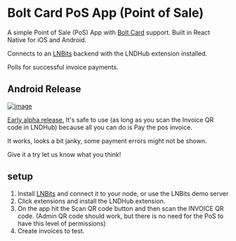 # Bolt Card PoS App (Point of Sale)

A simple Point of Sale (PoS) App with [Bolt Card](https://boltcard.org) support. Built in React Native for iOS and Android.

Connects to an [LNBits](https://lnbits.com/) backend with the LNDHub extension installed.

Polls for successful invoice payments.

## Android Release
[![image](https://github.com/boltcard/bolt-card-pos/assets/3826238/0d636bdf-01c0-4180-a9aa-dcbcfd1fc717)](https://play.google.com/store/apps/details?id=org.boltcard.boltcardpos)



[Early alpha release.](https://github.com/boltcard/bolt-card-pos/releases) It's safe to use (as long as you scan the Invoice QR code in LNDHub) because all you can do is Pay the pos invoice.

It works, looks a bit janky, some payment errors might not be shown.

Give it a try let us know what you think!


## setup
1. Install [LNBits](https://lnbits.com/) and connect it to your node, or use the LNBits demo server
2. Click extensions and install the LNDHub extension.
3. On the app hit the Scan QR code button and then scan the INVOICE QR code. (Admin QR code should work, but there is no need for the PoS to have this level of permissions)
4. Create invoices to test.

